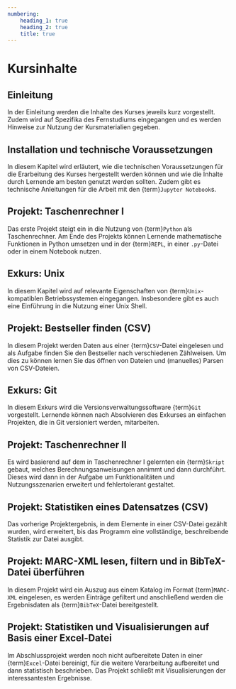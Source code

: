```yaml
---
numbering:
    heading_1: true
    heading_2: true
    title: true
---
```


# Kursinhalte

## Einleitung

In der Einleitung werden die Inhalte des Kurses jeweils kurz vorgestellt. Zudem
wird auf Spezifika des Fernstudiums eingegangen und es werden Hinweise zur
Nutzung der Kursmaterialien gegeben.

## Installation und technische Voraussetzungen

In diesem Kapitel wird erläutert, wie die technischen Voraussetzungen für die
Erarbeitung des Kurses hergestellt werden können und wie die Inhalte durch
Lernende am besten genutzt werden sollten. Zudem gibt es technische Anleitungen
für die Arbeit mit den {term}`Jupyter Notebook`s.

## Projekt: Taschenrechner I

Das erste Projekt steigt ein in die Nutzung von {term}`Python` als Taschenrechner. Am
Ende des Projekts können Lernende mathematische Funktionen in Python umsetzen
und in der {term}`REPL`, in einer `.py`-Datei oder in einem Notebook nutzen.

## Exkurs: Unix

In diesem Kapitel wird auf relevante Eigenschaften von {term}`Unix`-kompatiblen
Betriebssystemen eingegangen. Insbesondere gibt es auch eine Einführung in die
Nutzung einer Unix Shell.

## Projekt: Bestseller finden (CSV)

In diesem Projekt werden Daten aus einer {term}`CSV`-Datei eingelesen und als
Aufgabe finden Sie den Bestseller nach verschiedenen Zählweisen. Um dies zu
können lernen Sie das öffnen von Dateien und (manuelles) Parsen von
CSV-Dateien.

## Exkurs: Git

In diesem Exkurs wird die Versionsverwaltungssoftware {term}`Git` vorgestellt.
Lernende können nach Absolvieren des Exkurses an einfachen Projekten, die in
Git versioniert werden, mitarbeiten.

## Projekt: Taschenrechner II

Es wird basierend auf dem in Taschenrechner I gelernten ein {term}`Skript`
gebaut, welches Berechnungsanweisungen annimmt und dann durchführt. Dieses wird
dann in der Aufgabe um Funktionalitäten und Nutzungsszenarien erweitert und
fehlertolerant gestaltet.

## Projekt: Statistiken eines Datensatzes (CSV)

Das vorherige Projektergebnis, in dem Elemente in einer CSV-Datei gezählt
wurden, wird erweitert, bis das Programm eine vollständige, beschreibende
Statistik zur Datei ausgibt.

## Projekt: MARC-XML lesen, filtern und in BibTeX-Datei überführen

In diesem Projekt wird ein Auszug aus einem Katalog im Format {term}`MARC-XML`
eingelesen, es werden Einträge gefiltert und anschließend werden die
Ergebnisdaten als {term}`BibTeX`-Datei bereitgestellt.

## Projekt: Statistiken und Visualisierungen auf Basis einer Excel-Datei

Im Abschlussprojekt werden noch nicht aufbereitete Daten in einer
{term}`Excel`-Datei bereinigt, für die weitere Verarbeitung aufbereitet und
dann statistisch beschrieben. Das Projekt schließt mit Visualisierungen der
interessantesten Ergebnisse.
